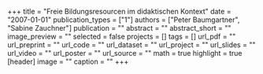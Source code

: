 +++
title = "Freie Bildungsresourcen im didaktischen Kontext"
date = "2007-01-01"
publication_types = ["1"]
authors = ["Peter Baumgartner", "Sabine Zauchner"]
publication = ""
abstract = ""
abstract_short = ""
image_preview = ""
selected = false
projects = []
tags = []
url_pdf = ""
url_preprint = ""
url_code = ""
url_dataset = ""
url_project = ""
url_slides = ""
url_video = ""
url_poster = ""
url_source = ""
math = true
highlight = true
[header]
image = ""
caption = ""
+++
